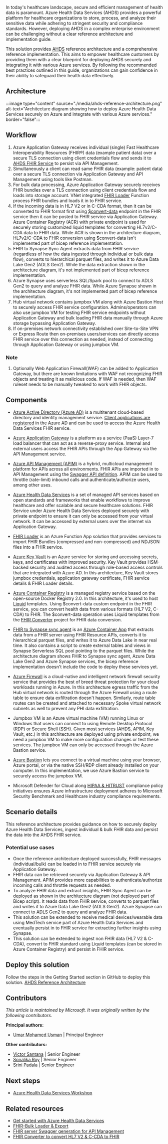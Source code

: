 In today's healthcare landscape, secure and efficient management of health data is paramount. Azure Health Data Services (AHDS) provides a powerful platform for healthcare organizations to store, process, and analyze their sensitive data while adhering to stringent security and compliance standards. However, deploying AHDS in a complex enterprise environment can be challenging without a clear reference architecture and implementation guide.

This solution provides [AHDS](/azure/healthcare-apis/healthcare-apis-overview) reference architecture and a comprehensive reference implementation. This aims to empower healthcare customers by providing them with a clear blueprint for deploying AHDS securely and integrating it with various Azure services. By following the recommended best practices outlined in this guide, organizations can gain confidence in their ability to safeguard their health data effectively.

## Architecture

:::image type="content" source="./media/ahds-reference-architecture.png" alt-text="Architecture diagram showing how to deploy Azure Health Data Services securely on Azure and integrate with various Azure services." border="false":::

## Workflow

1. Azure Application Gateway receives individual (single) Fast Healthcare Interoperability Resources (FHIR®) data (example patient data) over a secure TLS connection using client credentials flow and sends it to [AHDS FHIR Service](/azure/healthcare-apis/fhir/overview) to persist via API Management.
1. Simultaneously a client can read same FHIR data (example: patient data) over a secure TLS connection via Application Gateway and API Management using tools like Postman.
1. For bulk data processing, Azure Application Gateway securely receives FHIR bundles over a TLS connection using client credentials flow and loads into storage account. VNet integrated [FHIR Loader](https://github.com/microsoft/fhir-loader) Function process FHIR bundles and loads it in to FHIR service.
1. If the incoming data is in HL7 V2 or in C-CDA format, then it can be converted to FHIR format first using [$convert-data](/azure/healthcare-apis/fhir/convert-data) endpoint in the FHIR service then it can be posted to FHIR service via Application Gateway. Azure Container Registry (ACR) with private endpoint is used for securely storing customized liquid templates for converting HL7v2/C-CDA data to FHIR data. While ACR is shown in the architecture diagram, HL7v2/C-CDA to FHIR conversion using \$convert-data isn't implemented part of bicep reference implementation.
1. FHIR to Synapse Sync Agent extracts data from FHIR service (regardless of how the data ingested through individual or bulk data flow), converts to hierarchical parquet files, and writes it to Azure Data Lake Gen2 (ADLS Gen2). While the data extraction shown in the architecture diagram, it's not implemented part of bicep reference implementation.
1. Azure Synapse uses serverless SQL/Spark pool to connect to ADLS Gen2 to query and analyze FHIR data. While Azure Synapse shown in the architecture diagram, it's not implemented part of bicep reference implementation.
1. Hub virtual network contains jumpbox VM along with Azure Bastion Host to securely access FHIR service configuration. Admins/operators can also use jumpbox VM for testing FHIR service endpoints without Application Gateway and bulk loading FHIR data manually through Azure storage bypassing Application Gateway.
1. If on-premises network connectivity established over Site-to-Site VPN or Express Route then on-premises users/services can directly access FHIR service over this connection as needed, instead of connecting through Application Gateway or using jumpbox VM.

### Note
1. Optionally Web Application Firewall(WAF) can be added to Application Gateway, but there are known limitations with WAF not recognizing FHIR objects and treating it as malicious code. If WAF is needed, then WAF ruleset needs to be manually tweaked to work with FHIR objects.


## Components

- [Azure Active Directory (Azure AD)](/azure/active-directory/) is a multitenant cloud-based directory and identity management service. [Client applications are registered](/azure/healthcare-apis/register-application) in the Azure AD and can be used to access the Azure Health Data Services FHIR service.

- [Azure Application Gateway](/azure/application-gateway/overview) is a platform as a service (PaaS) Layer-7 load balancer that can act as a reverse-proxy service. Internal and external users access the FHIR APIs through the App Gateway via the API Management service.

- [Azure API Management (APIM)](/azure/api-management/api-management-key-concepts) is a hybrid, multicloud management platform for APIs across all environments. FHIR APIs are imported in to API Management using the [Swagger API definition](https://fhir2apim.azurewebsites.net/). APIM can be used to throttle (rate-limit) inbound calls and authenticate/authorize users, among other uses.

- [Azure Health Data Services](/azure/healthcare-apis/get-started-with-health-data-services) is a set of managed API services based on open standards and frameworks that enable workflows to improve healthcare and offer scalable and secure healthcare solutions. FHIR Service under Azure Health Data Services deployed securely with private endpoint to ensure it can only be accessed from your virtual network. It can be accessed by external users over the internet via Application Gateway.

- [FHIR Loader](https://github.com/microsoft/fhir-loader) is an Azure Function App solution that provides services to import FHIR Bundles (compressed and non-compressed) and NDJSON files into a FHIR service.

- [Azure Key Vault](/azure/key-vault/general/overview) is an Azure service for storing and accessing secrets, keys, and certificates with improved security. Key Vault provides HSM-backed security and audited access through role-based access controls that are integrated with Azure AD. In this architecture, Key Vault stores jumpbox credentials, application gateway certificate, FHIR service details & FHIR Loader details.

- [Azure Container Registry](/azure/container-registry/container-registry-intro) is a managed registry service based on the open-source Docker Registry 2.0. In this architecture, it's used to host [Liquid](https://shopify.github.io/liquid/) templates. Using \$convert-data custom endpoint in the FHIR service, you can convert health data from various formats (HL7 V2, C-CDA) to FHIR. The \$convert-data operation uses Liquid templates from the [FHIR Converter](https://github.com/microsoft/FHIR-Converter) project for FHIR data conversion.

- [FHIR to Synapse sync agent](https://github.com/microsoft/FHIR-Analytics-Pipelines/blob/main/FhirToDataLake/docs/Deploy-FhirToDatalake.md) is an [Azure Container App](/azure/container-apps/) that extracts data from a FHIR server using FHIR Resource APIs, converts it to hierarchical parquet files, and writes it to Azure Data Lake in near real time. It also contains a script to create external tables and views in Synapse Serverless SQL pool pointing to the parquet files. While the architecture diagram shows FHIR to Synapse sync agent, Azure Data Lake Gen2 and Azure Synapse services, the bicep reference implementation doesn't include the code to deploy these services yet.

- [Azure Firewall](/azure/firewall/overview) is a cloud-native and intelligent network firewall security service that provides the best of breed threat protection for your cloud workloads running in Azure. In this architecture egress traffic from the Hub virtual network is routed through the Azure Firewall using a route table to ensure data exfiltration doesn't happen. Similarly, route table routes can be created and attached to necessary Spoke virtual network subnets as well to prevent any PHI data exfiltration.

- Jumpbox VM is an Azure virtual machine (VM) running Linux or Windows that users can connect to using Remote Desktop Protocol (RDP) or Secure Shell (SSH). Given most services (AHDS, APIM, Key Vault, etc.) in this architecture are deployed using private endpoint, we need a jumpbox VM to make more configuration changes or test these services. The jumpbox VM can only be accessed through the Azure Bastion service.

- [Azure Bastion](/azure/bastion/bastion-overview) lets you connect to a virtual machine using your browser, Azure portal, or via the native SSH/RDP client already installed on your computer. In this implementation, we use Azure Bastion service to securely access the jumpbox VM.

- Microsoft Defender for Cloud along [HIPAA & HITRUST](https://learn.microsoft.com/en-us/azure/governance/policy/samples/hipaa-hitrust-9-2) compliance policy initiatives ensures Azure infrastructure deployment adheres to Microsoft Security Benchmark and Healthcare industry compliance requirements.

## Scenario details

This reference architecture provides guidance on how to securely deploy Azure Health Data Services, ingest individual & bulk FHIR data and persist the data into the AHDS FHIR service.

### Potential use cases

- Once the reference architecture deployed successfully, FHIR messages (individual/bulk) can be loaded in to FHIR service securely via Application Gateway.
- FHIR data can be retrieved securely via Application Gateway & API Management. APIM provides more capabilities to authenticate/authorize incoming calls and throttle requests as needed.
- To analyze FHIR data and extract insights, FHIR Sync Agent can be deployed as shown in the architecture diagram (not deployed part of Bicep script). It reads data from FHIR service, converts to parquet files and writes it to Azure Data Lake Gen2 (ADLS Gen2). Azure Synapse can connect to ADLS Gen2 to query and analyze FHIR data.
- This solution can be extended to receive medical devices/wearable data using MedTech service part of Azure Health Data Services and eventually persist in to FHIR service for extracting further insights using Synapse.
- This solution can be extended to ingest non FHIR data (HL7 V2 & C-CDA), convert to FHIR standard using Liquid templates (can be stored in Azure Container Registry) and persist in FHIR service.

## Deploy this solution

Follow the steps in the Getting Started section in GitHub to deploy this solution.
[AHDS Reference Architecture](https://github.com/Azure/ahds-reference-architecture)

## Contributors

_This article is maintained by Microsoft. It was originally written by the following contributors._

**Principal authors:**

- [Umar Mohamed Usman](https://www.linkedin.com/in/umarmohamed/) | Principal Engineer

**Other contributors:**

- [Victor Santana](https://www.linkedin.com/in/victorwelascosantana/) | Senior Engineer
- [Sonalika Roy](https://www.linkedin.com/in/sonalika-roy-27138319/) | Senior Engineer
- [Srini Padala](https://www.linkedin.com/in/srinivasa-padala/) | Senior Engineer

## Next steps

- [Azure Health Data Services Workshop](https://github.com/microsoft/azure-health-data-services-workshop)

## Related resources

- [Get started with Azure Health Data Services](/azure/healthcare-apis/get-started-with-health-data-services)
- [FHIR-Bulk Loader & Export](https://github.com/microsoft/fhir-loader)
- [FHIR server Swagger generation for API Management](https://fhir2apim.azurewebsites.net/)
- [FHIR Converter to convert HL7 V2 & C-CDA to FHIR](https://github.com/microsoft/FHIR-Converter)
